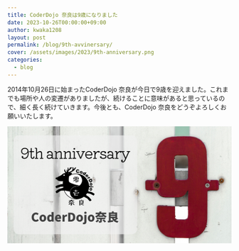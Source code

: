 ```yaml
---
title: CoderDojo 奈良は9歳になりました
date: 2023-10-26T00:00:00+09:00
author: kwaka1208
layout: post
permalink: /blog/9th-avvinersary/
cover: /assets/images/2023/9th-anniversary.png
categories:
  - blog
---
```

2014年10月26日に始まったCoderDojo 奈良が今日で9歳を迎えました。これまでも場所や人の変遷がありましたが、続けることに意味があると思っているので、細く長く続けていきます。今後とも、CoderDojo 奈良をどうぞよろしくお願いいたします。

![](/assets/images/2023/9th-anniversary.png)